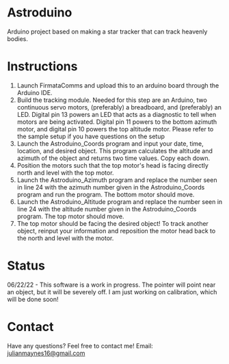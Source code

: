 # Astroduino
Arduino project based on making a star tracker that can track heavenly bodies.

# Instructions
1. Launch FirmataComms and upload this to an arduino board through the Arduino IDE. 
2. Build the tracking module. Needed for this step are an Arduino, two continuous servo motors, (preferably) a breadboard, and (preferably) an LED. Digital pin 13 powers an LED that acts as a diagnostic to tell when motors are being activated. Digital pin 11 powers to the bottom azimuth motor, and digital pin 10 powers the top altitude motor. Please refer to the sample setup if you have questions on the setup
3. Launch the Astroduino_Coords program and input your date, time, location, and desired object. This program calculates the altitude and azimuth of the object and returns two time values. Copy each down.
4. Position the motors such that the top motor's head is facing directly north and level with the top motor.
5. Launch the Astroduino_Azimuth program and replace the number seen in line 24 with the azimuth number given in the Astroduino_Coords program and run the program. The bottom motor should move.
6. Launch the Astroduino_Altitude program and replace the number seen in line 24 with the altitude number given in the Astroduino_Coords program. The top motor should move. 
7. The top motor should be facing the desired object! To track another object, reinput your information and reposition the motor head back to the north and level with the motor.

# Status

06/22/22 - This software is a work in progress. The pointer will point near an object, but it will be severely off. I am just working on calibration, which will be done soon!

# Contact

Have any questions? Feel free to contact me! 
Email: julianmaynes16@gmail.com
